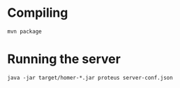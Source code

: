 # Compiling

    mvn package

# Running the server

    java -jar target/homer-*.jar proteus server-conf.json


